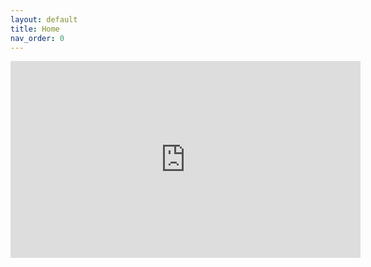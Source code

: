 ```yaml
---
layout: default
title: Home
nav_order: 0
---
```



<iframe width="560" height="315" src="https://www.youtube.com/embed/fabPJoc-9Mg" frameborder="0" allow="autoplay; encrypted-media"></iframe>
